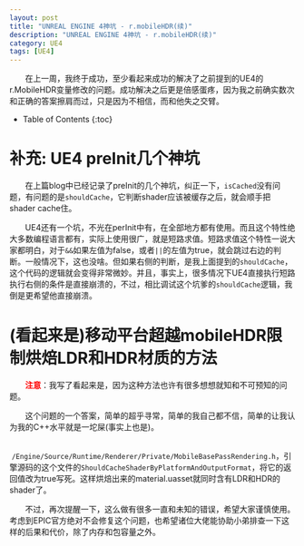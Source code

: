 ```yaml
---
layout: post
title: "UNREAL ENGINE 4神坑 - r.mobileHDR(续)"
description: "UNREAL ENGINE 4神坑 - r.mobileHDR(续)"
category: UE4
tags: [UE4]
---
```


&nbsp; &nbsp; &nbsp; &nbsp;在上一周，我终于成功，至少看起来成功的解决了之前提到的UE4的r.MobileHDR变量修改的问题。成功解决之后更是倍感蛋疼，因为我之前确实数次和正确的答案擦肩而过，只是因为不相信，而和他失之交臂。

<!-- more -->

* Table of Contents
{:toc}

# 补充: UE4 preInit几个神坑

&nbsp; &nbsp; &nbsp; &nbsp;在上篇blog中已经记录了preInit的几个神坑，纠正一下，`isCached`没有问题，有问题的是`shouldCache`，它判断shader应该被缓存之后，就会顺手把shader cache住。

&nbsp; &nbsp; &nbsp; &nbsp;UE4还有一个坑，不光在perInit中有，在全部地方都有使用。而且这个特性绝大多数编程语言都有，实际上使用很广，就是短路求值。短路求值这个特性一说大家都明白，对于`&&`如果左值为false，或者`||`的左值为true，就会跳过右边的判断。一般情况下，这也没啥。但如果右侧的判断，是我上面提到的`shouldCache`，这个代码的逻辑就会变得非常微妙。并且，事实上，很多情况下UE4直接执行短路执行右侧的条件是直接崩溃的，不过，相比调试这个坑爹的`shouldCache`逻辑，我倒是更希望他直接崩溃。

# (看起来是)移动平台超越mobileHDR限制烘焙LDR和HDR材质的方法

&nbsp; &nbsp; &nbsp; &nbsp;<span style="color: red">**注意**</span>：我写了看起来是，因为这种方法也许有很多想想就知和不可预知的问题。

&nbsp; &nbsp; &nbsp; &nbsp;这个问题的一个答案，简单的超乎寻常，简单的我自己都不信，简单的让我认为我的C++水平就是一坨屎(事实上也是)。

&nbsp; &nbsp; &nbsp; &nbsp;`/Engine/Source/Runtime/Renderer/Private/MobileBasePassRendering.h`，引擎源码的这个文件的`ShouldCacheShaderByPlatformAndOutputFormat`，将它的返回值改为true写死。这样烘焙出来的material.uasset就同时含有LDR和HDR的shader了。

&nbsp; &nbsp; &nbsp; &nbsp;不过，再次提醒一下，这么做有很多一直和未知的错误，希望大家谨慎使用。考虑到EPIC官方绝对不会修复这个问题，也希望诸位大佬能协助小弟排查一下这样的后果和代价，除了内存和包容量之外。